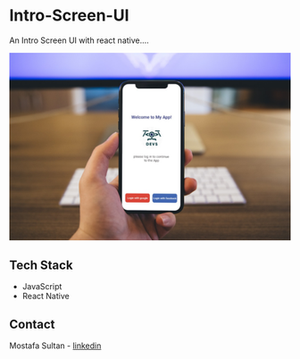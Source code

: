 # Intro-Screen-UI 

An Intro Screen UI with react native....

 

<div>
<img src="https://github.com/mostafa-sultan/Intro-Screen-UI/blob/main/ui.jpg" alt="screen1" width="800"/>
</div>

## Tech Stack 
* JavaScript
* React Native

## Contact

Mostafa Sultan - [linkedin](https://www.linkedin.com/in/mostafa-sultan/)

 
